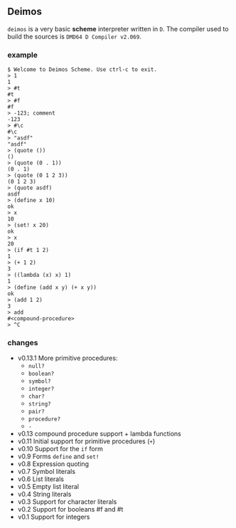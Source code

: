 ## Deimos

`deimos` is a very basic **scheme** interpreter written in `D`. The compiler used to build the sources is `DMD64 D Compiler v2.069`.

### example
    
    $ Welcome to Deimos Scheme. Use ctrl-c to exit.
    > 1
    1
    > #t
    #t
    > #f
    #f
    > -123; comment
    -123
    > #\c
    #\c
    > "asdf"
    "asdf"
    > (quote ())
    ()
    > (quote (0 . 1))
    (0 . 1)
    > (quote (0 1 2 3))
    (0 1 2 3)
    > (quote asdf)
    asdf
    > (define x 10)
    ok
    > x
    10
    > (set! x 20)
    ok
    > x
    20
    > (if #t 1 2)
    1
    > (+ 1 2)
    3
    > ((lambda (x) x) 1)
    1
    > (define (add x y) (+ x y))
    ok
    > (add 1 2)
    3
    > add
    #<compound-procedure>
    > ^C

### changes

* v0.13.1  More primitive procedures:
    - `null?`
    - `boolean?`
    - `symbol?`
    - `integer?`
    - `char?`
    - `string?`
    - `pair?`
    - `procedure?`
    - `-`
* v0.13   compound procedure support + lambda functions
* v0.11   Initial support for primitive procedures (`+`)
* v0.10   Support for the `if` form
* v0.9    Forms `define` and `set!`
* v0.8    Expression quoting
* v0.7    Symbol literals
* v0.6    List literals
* v0.5    Empty list literal
* v0.4    String literals
* v0.3    Support for character literals
* v0.2    Support for booleans #f and #t
* v0.1    Support for integers